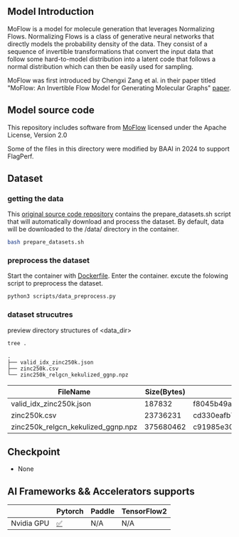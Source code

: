 
## Model Introduction
MoFlow is a model for molecule generation that leverages Normalizing Flows. Normalizing Flows is a class of generative neural networks that directly models the probability density of the data. They consist of a sequence of invertible transformations that convert the input data that follow some hard-to-model distribution into a latent code that follows a normal distribution which can then be easily used for sampling.

MoFlow was first introduced by Chengxi Zang et al. in their paper titled "MoFlow: An Invertible Flow Model for Generating Molecular Graphs" [paper](https://arxiv.org/pdf/2006.10137.pdf).



## Model source code
This repository includes software from [MoFlow](https://github.com/NVIDIA/DeepLearningExamples/tree/master/PyTorch/DrugDiscovery/MoFlow)
licensed under the Apache License, Version 2.0 

Some of the files in this directory were modified by BAAI in 2024 to support FlagPerf.

## Dataset
### getting the data
This [original source code repository](https://github.com/NVIDIA/DeepLearningExamples/tree/master/PyTorch/DrugDiscovery/MoFlow#getting-the-data) contains the prepare_datasets.sh script that will automatically download and process the dataset. By default, data will be downloaded to the /data/ directory in the container.
```bash
bash prepare_datasets.sh
```
### preprocess the dataset
Start the container with [Dockerfile](https://github.com/NVIDIA/DeepLearningExamples/blob/master/PyTorch/DrugDiscovery/MoFlow/Dockerfile). Enter the container.
excute the folowing script to preprocess the dataset.
```bash
python3 scripts/data_preprocess.py
```

### dataset strucutres
preview directory structures of \<data_dir\>
```bash
tree .
```

```
.
├── valid_idx_zinc250k.json
├── zinc250k.csv
└── zinc250k_relgcn_kekulized_ggnp.npz
```

| FileName                           | Size(Bytes) | MD5                              |
| ---------------------------------- | ----------- | -------------------------------- |
| valid_idx_zinc250k.json            | 187832      | f8045b49a413c31136a0645d30c0b846 |
| zinc250k.csv                       | 23736231    | cd330eafb7a2cc413b3c9cafaf3efece |
| zinc250k_relgcn_kekulized_ggnp.npz | 375680462   | c91985e309a9f76457169859dbe1e662 |


## Checkpoint
- None

## AI Frameworks && Accelerators supports

|            | Pytorch                                    | Paddle | TensorFlow2 |
| ---------- | ------------------------------------------ | ------ | ----------- |
| Nvidia GPU | [✅](../../nvidia/moflow-pytorch/README.md) | N/A    | N/A         |
